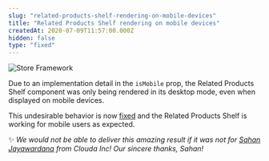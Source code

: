 ```yaml
---
slug: "related-products-shelf-rendering-on-mobile-devices"
title: "Related Products Shelf rendering on mobile devices"
createdAt: 2020-07-09T11:57:00.000Z
hidden: false
type: "fixed"
---
```


![Store Framework](https://raw.githubusercontent.com/vtexdocs/dev-portal-content/main/images/related-products-shelf-rendering-on-mobile-devices-0.png)

Due to an implementation detail in the `isMobile` prop, the Related Products Shelf component was only being rendered in its desktop mode, even when displayed on mobile devices.

This undesirable behavior is now [fixed](https://github.com/vtex-apps/shelf/pull/227) and the Related Products Shelf is working for mobile users as expected.

✨ *We would not be able to deliver this amazing result if it was not for [Sahan Jayawardana](https://github.com/sahanljc) from Clouda Inc! Our sincere thanks, Sahan!*
